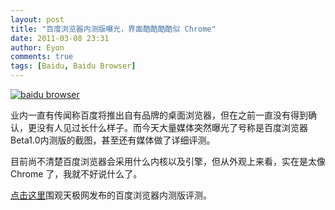```yaml
---
layout: post
title: "百度浏览器内测版曝光，界面酷酷酷酷似 Chrome"
date: 2011-03-08 23:31
author: Eyon
comments: true
tags: [Baidu, Baidu Browser]
---
```

<a href="http://img.chromi.org/2011/03/baidu-browser.png">![](http://img.chromi.org/2011/03/baidu-browser.png "baidu browser")</a>

业内一直有传闻称百度将推出自有品牌的桌面浏览器，但在之前一直没有得到确认，更没有人见过长什么样子。而今天大量媒体突然曝光了号称是百度浏览器Beta1.0内测版的截图，甚至还有媒体做了详细评测。

目前尚不清楚百度浏览器会采用什么内核以及引擎，但从外观上来看，实在是太像 Chrome 了，我就不好说什么了。

[点击这里](http://www.yesky.com/224/11848724.shtml)围观天极网发布的百度浏览器内测版评测。
